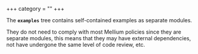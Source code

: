 +++
category = ""
+++

The **`examples`** tree contains self-contained examples as separate modules.

They do not need to comply with most Mellium policies since they are separate
modules, this means that they may have external dependencies, not have undergone
the same level of code review, etc.

